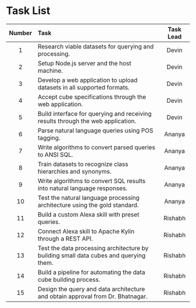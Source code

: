 # Task List

| Number | Task | Task Lead |
|:------:|:-----|:---------:|
|1| Research viable datasets for querying and processing. |Devin|
|2| Setup Node.js server and the host machine. |Devin|
|3| Develop a web application to upload datasets in all supported formats. |Devin|
|4| Accept cube specifications through the web application. |Devin|
|5| Build interface for querying and receiving results through the web application. |Devin|
|6| Parse natural language queries using POS tagging. |Ananya|
|7| Write algorithms to convert parsed queries to ANSI SQL. |Ananya|
|8| Train datasets to recognize class hierarchies and synonyms. |Ananya|
|9| Write algorithms to convert SQL results into natural language responses. |Ananya|
|10| Test the natural language processing architecture using the gold standard. |Ananya|
|11| Build a custom Alexa skill with preset queries. |Rishabh|
|12| Connect Alexa skill to Apache Kylin through a REST API. |Rishabh|
|13| Test the data processing architecture by building small data cubes and querying them. |Rishabh|
|14| Build a pipeline for automating the data cube building process. |Rishabh|
|15| Design the query and data architecture and obtain approval from Dr. Bhatnagar. |Rishabh|
